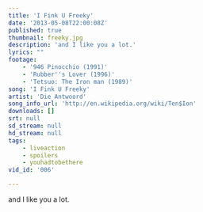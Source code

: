 ```yaml
---
title: 'I Fink U Freeky'
date: '2013-05-08T22:00:08Z'
published: true
thumbnail: freeky.jpg
description: 'and I like you a lot.'
lyrics: ""
footage:
    - '946 Pinocchio (1991)'
    - 'Rubber''s Lover (1996)'
    - 'Tetsuo: The Iron man (1989)'
song: 'I Fink U Freeky'
artist: 'Die Antwoord'
song_info_url: 'http://en.wikipedia.org/wiki/Ten$Ion'
downloads: []
srt: null
sd_stream: null
hd_stream: null
tags:
    - liveaction
    - spoilers
    - youhadtobethere
vid_id: '006'

---
```

and I like you a lot.